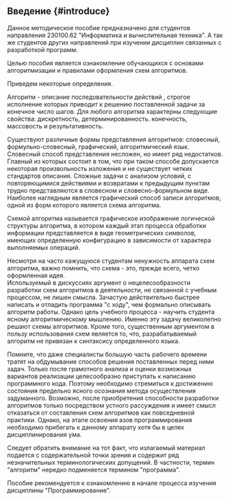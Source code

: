 ## Введение {#introduce}

Данное методическое пособие предназначено для студентов направления 230100.62 "Информатика и вычислительная техника". А так же студентов других направлений  при изучении дисциплин связанных с разработкой программ.

Целью пособия является ознакомление обучающихся с основами алгоритмизации и правилами оформления схем алгоритмов.

Приведем некоторые определения.  

Алгоритм - описание  последовательности действий , строгое исполнение которых приводит к  решению поставленной  задачи за конечное число шагов. Для любого алгоритма  характерны следующие свойства: дискретность,  детерминированность. конечность, массовость  и результативность.

Существуют различные формы представления алгоритмов:  словесный, формульно-словесный, графический, алгоритмический язык.  Словесный способ представления несложен, но имеет ряд  недостатков.  Главный из которых  состоит в том, что при таком способе допускается некоторая произвольность изложения  и не существует  четких стандартов описания. Сложные задачи с анализом условий, с повторяющимися действиями и возвратами к предыдущим пунктам трудно представляются в словесном и словесно-формульном виде.  Наиболее наглядным  является графический способ записи алгоритмов,  одной из форм  которого является схема алгоритма.

Схемой алгоритма называется графическое изображение логической структуры алгоритма, в котором каждый этап процесса обработки информации представляется в виде геометрических символов, имеющих определенную конфигурацию в зависимости от характера выполняемых операций.

Несмотря на часто кажущуюся студентам ненужность аппарата схем алгоритма, важно помнить, что схема - это, прежде всего, четко оформленная идея.  
Используемый в дискуссиях аргумент о нецелесообразности разработки схем алгоритмов в деятельности, не связанной с учебным процессом, не лишен смысла. Зачастую действительно быстрее написать и отладить программа "с ходу", чем формально описывать алгоритм работы. Однако цель учебного процесса - научить студента ясному алгоритмическому мышлению. Именно эту задачу великолепно решают схемы алгоритмов.  Кроме того, существенным аргументом в пользу использования схем является то, что, разрабатываемый алгоритм не привязан к синтаксису определенного языка.

Помните, что даже специалисты большую часть рабочего времени тратят на обдумывание способов решения поставленных перед ними задач. Только после грамотного анализа и оценки возможных вариантов реализации целесообразно приступать к написанию программного кода. Поэтому необходимо стремиться к достижению состояния предельно ясного осознания метода осуществления задуманного. Возможно, после приобретения способности разработки алгоритмов только посредством устного рассуждения и имеет смысл отказаться от составления схем алгоритмов как повседневной практики. Однако, на этапе освоения азов программирования необходимо прибегать к данному аппарату хотя бы в целях дисциплинирования ума.

Следует обратить внимание на тот факт, что излагаемый материал подается с содержательной точки зрения и содержит ряд незначительных терминологических допущений. В частности, термин "алгоритм" нередко подменяется термином "программа". 

Пособие рекомендуется к ознакомлению в начале процесса изучения дисциплины "Программирование". 

